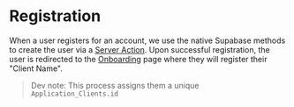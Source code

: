 # Registration

When a user registers for an account, we use the native Supabase methods to create the user via a [Server Action](../app/login/actions.ts). Upon successful registration, the user is redirected to the [Onboarding](../app/onboarding/page.tsx) page where they will register their "Client Name".

> Dev note: This process assigns them a unique `Application_Clients.id`
